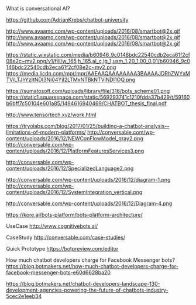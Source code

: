 What is conversational AI?

https://github.com/AdrianKrebs/chatbot-university

http://www.avaamo.com/wp-content/uploads/2016/08/smartbot@2x.gif
http://www.avaamo.com/wp-content/uploads/2016/08/smartbot@2x.gif
http://www.avaamo.com/wp-content/uploads/2016/08/smartbot@2x.gif

https://static.wixstatic.com/media/b60946_9c0146bdc22540cdb2eca61f2cf08e2c~mv2.png/v1/fill/w_165,h_165,al_c,lg_1,usm_1.20_1.00_0.01/b60946_9c0146bdc22540cdb2eca61f2cf08e2c~mv2.png
https://media.licdn.com/mpr/mpr/AAEAAQAAAAAAAA3BAAAAJDRhZWYxMTViLTJhYzItNDI3Ni04YjI2LTMxNTBkNTVjNDI1OQ.png


https://sumatosoft.com/uploads/library/file/316/bots_scheme01.png
https://static1.squarespace.com/static/569293741c1210fdda37b429/t/59160b6bff7c50104e601a85/1494616940469/CHATBOT_thesis_final.pdf

http://www.tensortech.xyz/work.html

https://tryolabs.com/blog/2017/01/25/building-a-chatbot-analysis--limitations-of-modern-platforms/
http://conversable.com/wp-content/uploads/2016/12/NEWConFlowModel_gray2.png
http://conversable.com/wp-content/uploads/2016/12/PlatformFeaturesServices3.png

http://conversable.com/wp-content/uploads/2016/12/SpecializedLanguage2.png

http://conversable.com/wp-content/uploads/2016/12/diagram-1.png
http://conversable.com/wp-content/uploads/2016/12/SystemIntegration_vertical.png

http://conversable.com/wp-content/uploads/2016/12/Diagram-4.png

https://kore.ai/bots-platform/bots-platform-architecture/

UseCase
http://www.cognitivebots.ai/

CaseStudy
http://conversable.com/case-studies/

Quick Prototype
https://botpreview.com/editor


How much chatbot developers charge for Facebook Messenger bots?
https://blog.botmakers.net/how-much-chatbot-developers-charge-for-facebook-messenger-bots-e60d6628ba20


https://blog.botmakers.net/chatbot-developers-landscape-130-development-agencies-powering-the-future-of-chatbots-industry-5cec2e1eeb34
